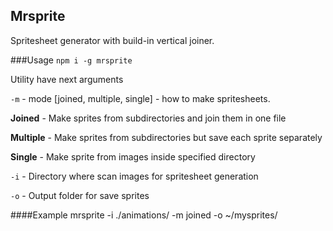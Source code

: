 ## Mrsprite
Spritesheet generator with build-in vertical joiner.

###Usage
`npm i -g mrsprite`

Utility have next arguments

`-m` - mode \[joined, multiple, single\] - how to make spritesheets. 

**Joined** - Make sprites from subdirectories and join them in one file

**Multiple** - Make sprites from subdirectories but save each sprite separately

**Single** - Make sprite from images inside specified directory

`-i` - Directory where scan images for spritesheet generation

`-o` - Output folder for save sprites

####Example
mrsprite -i ./animations/ -m joined -o ~/mysprites/


